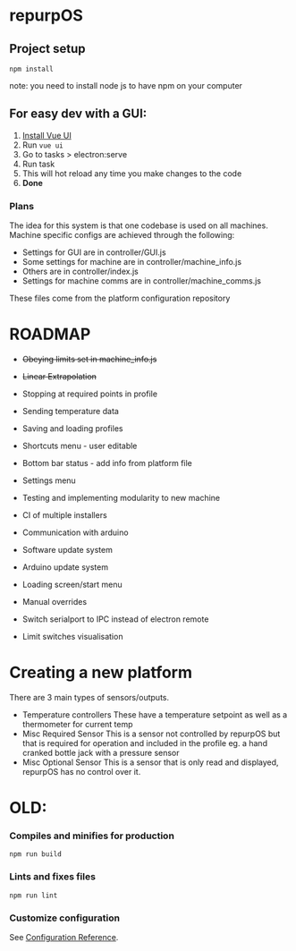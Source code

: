 # repurpOS

## Project setup

```
npm install
```

note: you need to install node js to have npm on your computer

## For easy dev with a GUI:

1. [Install Vue UI](https://cli.vuejs.org/guide/installation.html)
2. Run `vue ui`
3. Go to tasks > electron:serve
4. Run task
5. This will hot reload any time you make changes to the code
6. **Done**

### Plans

The idea for this system is that one codebase is used on all machines.
Machine specific configs are achieved through the following:

- Settings for GUI are in controller/GUI.js
- Some settings for machine are in controller/machine_info.js
- Others are in controller/index.js
- Settings for machine comms are in controller/machine_comms.js

These files come from the platform configuration repository

# ROADMAP

- ~~Obeying limits set in machine_info.js~~
- ~~Linear Extrapolation~~

- Stopping at required points in profile
- Sending temperature data
- Saving and loading profiles
- Shortcuts menu - user editable
- Bottom bar status - add info from platform file
- Settings menu
- Testing and implementing modularity to new machine
- CI of multiple installers
- Communication with arduino
- Software update system
- Arduino update system
- Loading screen/start menu
- Manual overrides
- Switch serialport to IPC instead of electron remote
- Limit switches visualisation

# Creating a new platform

There are 3 main types of sensors/outputs.

- Temperature controllers
  These have a temperature setpoint as well as a thermometer for current temp
- Misc Required Sensor
  This is a sensor not controlled by repurpOS but that is required for operation and included in the profile
  eg. a hand cranked bottle jack with a pressure sensor
- Misc Optional Sensor
  This is a sensor that is only read and displayed, repurpOS has no control over it.

# OLD:

### Compiles and minifies for production

```
npm run build
```

### Lints and fixes files

```
npm run lint
```

### Customize configuration

See [Configuration Reference](https://cli.vuejs.org/config/).
